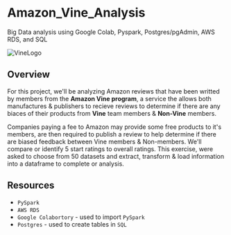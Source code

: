 # Amazon_Vine_Analysis
Big Data analysis using Google Colab, Pyspark, Postgres/pgAdmin, AWS RDS, and SQL

![VineLogo](https://user-images.githubusercontent.com/109354592/204039225-657fd385-e23c-4b80-a79a-7451944e0f06.png)

## Overview

For this project, we'll be analyzing Amazon reviews that have been writted by members from the **Amazon Vine program**, a service the allows both manufactures & publishers to recieve reviews to determine if there are any biaces of their products from **Vine** team members & **Non-Vine** members.

Companies paying a fee to Amazon may provide some free products to it's members, are then required to publish a review to help determine if there are biased feedback between Vine members & Non-members. We'll compare or identify 5 start ratings to overall ratings. This exercise, were asked to choose from 50 datasets and extract, transform & load information into a dataframe to complete or analysis.

## Resources
  * `PySpark`
  * `AWS RDS`
  * `Google Colabortory` - used to import `PySpark`
  * `Postgres` - used to create tables in `SQL`
